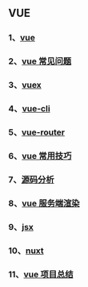 ## VUE

### 1、[vue](./vue)

### 2、[vue 常见问题](./vue常见问题)

### 3、[vuex](./vuex)

### 4、[vue-cli](./vue-cli)

### 5、[vue-router](./vue-router)

### 6、[vue 常用技巧](./vue常用技巧)

### 7、[源码分析](./vue源码分析)

### 8、[vue 服务端渲染](./vue服务端渲染)

### 9、[jsx](./jsx)

### 10、[nuxt](./nuxt)

### 11、[vue 项目总结](./vue项目总结)

